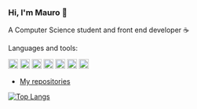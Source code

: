 ### Hi, I'm Mauro 👋

A Computer Science student and front end developer ☕️

Languages and tools:
<div>
  <img src="https://cdn-icons-png.flaticon.com/512/919/919827.png" alt="JavaScript" width="20" height="20">
  <img src="https://cdn-icons-png.flaticon.com/512/919/919826.png" alt="JavaScript" width="20" height="20">
  <img src="https://static-00.iconduck.com/assets.00/javascript-js-icon-2048x2048-nyxvtvk0.png" alt="JavaScript" width="20" height="20">
  <img src="https://upload.wikimedia.org/wikipedia/commons/thumb/a/a7/React-icon.svg/2300px-React-icon.svg.png" alt="JavaScript" width="20" height="20">
  <img src="https://static-00.iconduck.com/assets.00/tailwind-css-icon-2048x1229-u8dzt4uh.png" alt="JavaScript" width="20" height="20">
  <img src="https://camo.githubusercontent.com/b872b9ada0c2c3d373bbb0c356eb4af353127335fc3d2e611964433864ab4de1/68747470733a2f2f676574626f6f7473747261702e636f6d2f646f63732f352e322f6173736574732f6272616e642f626f6f7473747261702d6c6f676f2d736861646f772e706e67" alt="JavaScript" width="20" height="20">
  <img src="https://sissel.gallerycdn.vsassets.io/extensions/sissel/shopify-liquid/4.0.1/1699358936199/Microsoft.VisualStudio.Services.Icons.Default" alt="JavaScript" width="20" height="20">

</div>

- [My repositories](https://github.com/MauroLZ?tab=repositories)
 
[![Top Langs](https://github-readme-stats.vercel.app/api/top-langs/?username=maurolz)](https://github.com/maurolz)
